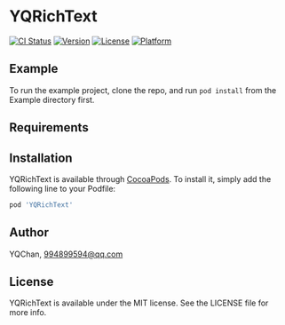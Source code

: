 # YQRichText

[![CI Status](https://img.shields.io/travis/YQChan/YQRichText.svg?style=flat)](https://travis-ci.org/YQChan/YQRichText)
[![Version](https://img.shields.io/cocoapods/v/YQRichText.svg?style=flat)](https://cocoapods.org/pods/YQRichText)
[![License](https://img.shields.io/cocoapods/l/YQRichText.svg?style=flat)](https://cocoapods.org/pods/YQRichText)
[![Platform](https://img.shields.io/cocoapods/p/YQRichText.svg?style=flat)](https://cocoapods.org/pods/YQRichText)

## Example

To run the example project, clone the repo, and run `pod install` from the Example directory first.

## Requirements

## Installation

YQRichText is available through [CocoaPods](https://cocoapods.org). To install
it, simply add the following line to your Podfile:

```ruby
pod 'YQRichText'
```

## Author

YQChan, 994899594@qq.com

## License

YQRichText is available under the MIT license. See the LICENSE file for more info.
